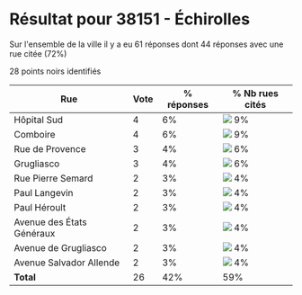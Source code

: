 # Résultat pour 38151 - Échirolles

Sur l'ensemble de la ville il y a eu 61 réponses dont 44 réponses avec une rue citée (72%)

28 points noirs identifiés

| Rue | Vote | % réponses | % Nb rues cités|
|-----|------|------------|----------------|
| Hôpital Sud | 4 | 6% | <img src="../../img/bar_9.gif" />&nbsp;9%|
| Comboire | 4 | 6% | <img src="../../img/bar_9.gif" />&nbsp;9%|
| Rue de Provence | 3 | 4% | <img src="../../img/bar_6.gif" />&nbsp;6%|
| Grugliasco | 3 | 4% | <img src="../../img/bar_6.gif" />&nbsp;6%|
| Rue Pierre Semard | 2 | 3% | <img src="../../img/bar_4.gif" />&nbsp;4%|
| Paul Langevin | 2 | 3% | <img src="../../img/bar_4.gif" />&nbsp;4%|
| Paul Héroult | 2 | 3% | <img src="../../img/bar_4.gif" />&nbsp;4%|
| Avenue des États Généraux | 2 | 3% | <img src="../../img/bar_4.gif" />&nbsp;4%|
| Avenue de Grugliasco | 2 | 3% | <img src="../../img/bar_4.gif" />&nbsp;4%|
| Avenue Salvador Allende | 2 | 3% | <img src="../../img/bar_4.gif" />&nbsp;4%|
| **Total** | 26 | 42% | 59%|

